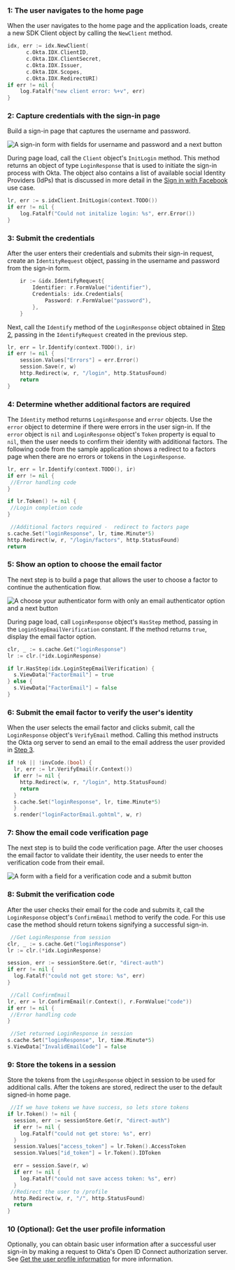 ### 1: The user navigates to the home page

When the user navigates to the home page and the application loads, create a new
SDK Client object by calling the `NewClient` method.

```go
idx, err := idx.NewClient(
      c.Okta.IDX.ClientID,
      c.Okta.IDX.ClientSecret,
      c.Okta.IDX.Issuer,
      c.Okta.IDX.Scopes,
      c.Okta.IDX.RedirectURI)
if err != nil {
    log.Fatalf("new client error: %+v", err)
}
```

### 2: Capture credentials with the sign-in page

Build a sign-in page that captures the username and password.

<div class="half wireframe-border">

![A sign-in form with fields for username and password and a next button](/img/wireframes/sign-in-form-username-password.png)

<!--

Source image: https://www.figma.com/file/YH5Zhzp66kGCglrXQUag2E/%F0%9F%93%8A-Updated-Diagrams-for-Dev-Docs?node-id=3398%3A36678&t=wzNwSZkdctajVush-1 sign-in-form-username-password
 -->

</div>

During page load, call the `Client` object's `InitLogin` method. This method returns an object of type
`LoginResponse` that is used to initiate the sign-in process with Okta. The object
also contains a list of available social Identity Providers (IdPs) that is discussed in more detail in the
[Sign in with Facebook](/docs/guides/oie-embedded-sdk-use-case-sign-in-soc-idp/go/main/)
use case.

```go
lr, err := s.idxClient.InitLogin(context.TODO())
if err != nil {
	log.Fatalf("Could not initalize login: %s", err.Error())
}
```

### 3: Submit the credentials

After the user enters their credentials and submits their sign-in request,
create an `IdentityRequest` object, passing in the username and password from the
sign-in form.

```go
    ir := &idx.IdentifyRequest{
        Identifier: r.FormValue("identifier"),
        Credentials: idx.Credentials{
            Password: r.FormValue("password"),
        },
    }
```

Next, call the `Identify` method of the `LoginResponse` object obtained in
[Step 2](#_2-capture-credentials-with-the-sign-in-page), passing in the `IdentifyRequest`
created in the previous step.

```go
lr, err = lr.Identify(context.TODO(), ir)
if err != nil {
    session.Values["Errors"] = err.Error()
    session.Save(r, w)
    http.Redirect(w, r, "/login", http.StatusFound)
    return
}
```

### 4: Determine whether additional factors are required

The `Identity` method returns `LoginResponse` and `error`
objects. Use the `error` object to determine if there were errors in the
user sign-in. If the `error` object is `nil` and `LoginResponse` object's
`Token` property is equal to `nil`, then the user needs to confirm their identity
with additional factors. The following code from the sample application shows
a redirect to a factors page when there are no errors or tokens in the `LoginResponse`.

```go
lr, err = lr.Identify(context.TODO(), ir)
if err != nil {
 //Error handling code
}

if lr.Token() != nil {
 //Login completion code
}

 //Additional factors required -  redirect to factors page
s.cache.Set("loginResponse", lr, time.Minute*5)
http.Redirect(w, r, "/login/factors", http.StatusFound)
return
```

### 5: Show an option to choose the email factor

The next step is to build a page that allows the user to choose a factor
to continue the authentication flow.

<div class="half wireframe-border">

![A choose your authenticator form with only an email authenticator option and a next button](/img/wireframes/choose-authenticator-form-email-only.png)

<!--

Source image: https://www.figma.com/file/YH5Zhzp66kGCglrXQUag2E/%F0%9F%93%8A-Updated-Diagrams-for-Dev-Docs?node-id=3398%3A36772&t=wzNwSZkdctajVush-1 choose-authenticator-form-email-only
 -->

</div>

During page load, call `LoginResponse` object's `HasStep` method, passing in the
 `LoginStepEmailVerification` constant. If the method returns `true`, display
 the email factor option.

```go
clr, _ := s.cache.Get("loginResponse")
lr := clr.(*idx.LoginResponse)

if lr.HasStep(idx.LoginStepEmailVerification) {
  s.ViewData["FactorEmail"] = true
} else {
  s.ViewData["FactorEmail"] = false
}
```

### 6: Submit the email factor to verify the user's identity

When the user selects the email factor and clicks submit, call the `LoginResponse` object's
`VerifyEmail` method. Calling this method instructs the Okta org server to send an
email to the email address the user provided in [Step 3](#_3-submit-the-credentials).

```go
if !ok || !invCode.(bool) {
  lr, err := lr.VerifyEmail(r.Context())
  if err != nil {
    http.Redirect(w, r, "/login", http.StatusFound)
    return
  }
  s.cache.Set("loginResponse", lr, time.Minute*5)
  }
  s.render("loginFactorEmail.gohtml", w, r)

```

### 7: Show the email code verification page

The next step is to build the code verification page. After the user chooses the email factor
to validate their identity, the user needs to enter the verification code from their email.

<div class="half wireframe-border">

![A form with a field for a verification code and a submit button](/img/wireframes/enter-verification-code-form.png)

<!--

Source image: https://www.figma.com/file/YH5Zhzp66kGCglrXQUag2E/%F0%9F%93%8A-Updated-Diagrams-for-Dev-Docs?node-id=3398%3A36808&t=2h5Mmz3COBLhqVzv-1 enter-verification-code-form
 -->

</div>

### 8: Submit the verification code

After the user checks their email for the code and submits it, call the `LoginResponse` object's `ConfirmEmail`
method to verify the code. For this use case the method should return tokens signifying a successful sign-in.

```go
 //Get LoginResponse from session
clr, _ := s.cache.Get("loginResponse")
lr := clr.(*idx.LoginResponse)

session, err := sessionStore.Get(r, "direct-auth")
if err != nil {
  log.Fatalf("could not get store: %s", err)
}

 //Call ConfirmEmail
lr, err = lr.ConfirmEmail(r.Context(), r.FormValue("code"))
if err != nil {
 //Error handling code
}

 //Set returned LoginResponse in session
s.cache.Set("loginResponse", lr, time.Minute*5)
s.ViewData["InvalidEmailCode"] = false

```

### 9: Store the tokens in a session

Store the tokens from the `LoginResponse` object in session to be used for
additional calls. After the tokens are stored, redirect the user to the
default signed-in home page.

```go
 //If we have tokens we have success, so lets store tokens
if lr.Token() != nil {
  session, err := sessionStore.Get(r, "direct-auth")
  if err != nil {
    log.Fatalf("could not get store: %s", err)
  }
  session.Values["access_token"] = lr.Token().AccessToken
  session.Values["id_token"] = lr.Token().IDToken

  err = session.Save(r, w)
  if err != nil {
    log.Fatalf("could not save access token: %s", err)
  }
 //Redirect the user to /profile
  http.Redirect(w, r, "/", http.StatusFound)
  return
}
```

### 10 (Optional): Get the user profile information

Optionally, you can obtain basic user information after a successful user sign-in by making a request to Okta's Open ID Connect authorization server. See [Get the user profile information](/docs/guides/oie-embedded-sdk-use-case-basic-sign-in/go/main/#get-the-user-profile-information) for more information.
